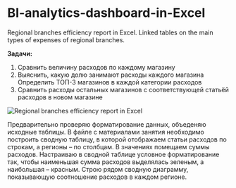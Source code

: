 # BI-analytics-dashboard-in-Excel
Regional branches efficiency report in Excel. Linked tables on the main types of expenses of regional branches. 

 **Задачи:**
1. Сравнить величину расходов по каждому магазину
2. Выяснить, какую долю занимают расходы каждого магазина
Определить ТОП-3 магазинов в каждой категории расходов
3. Сравнить расходы остальных магазинов с соответствующей статьёй расходов 
в новом магазине

![Regional branches efficiency report in Excel](https://user-images.githubusercontent.com/110056199/212713907-0e1d0b14-b9d8-4d63-8798-0a261ba2943b.jpg)

Предварительно проверяю форматирование данных, объеденяю исходные таблицы.
В файле с материалами занятия необходимо построить сводную таблицу, в которой отображаем статьи расходов по строкам, 
а регионы – по столбцам. В значениях помещаем суммы расходов.
Настраиваю в сводной таблице условное форматирование так, чтобы наименьшая сумма расходов выделялась зеленым, а наибольшая – красным.
Строю рядом сводную диаграмму, показывающую соотношение расходов в каждом регионе.

